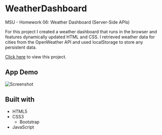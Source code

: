 # WeatherDashboard
MSU - Homework 06: Weather Dashboard (Server-Side APIs)

For this project I created a weather dashboard that runs in the browser and features dynamically updated HTML and CSS. I retrieved weather data for cities from the OpenWeather API and used localStorage to store any persistent data.

[Click here](https://stricklin927.github.io/WeatherDashboard/) to view this project.

## App Demo
![Screenshot](/images/weatherdashscreenshot.png)

## Built with
* HTML5
* CSS3
    * Bootstrap
* JavaScript